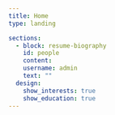 ```yaml
---
title: Home
type: landing

sections:
  - block: resume-biography
    id: people
    content:
    username: admin
    text: ""
  design:
    show_interests: true
    show_education: true
---
```


